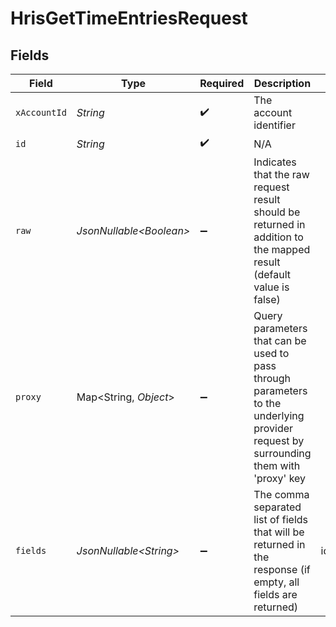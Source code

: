 # HrisGetTimeEntriesRequest


## Fields

| Field                                                                                                                                                              | Type                                                                                                                                                               | Required                                                                                                                                                           | Description                                                                                                                                                        | Example                                                                                                                                                            |
| ------------------------------------------------------------------------------------------------------------------------------------------------------------------ | ------------------------------------------------------------------------------------------------------------------------------------------------------------------ | ------------------------------------------------------------------------------------------------------------------------------------------------------------------ | ------------------------------------------------------------------------------------------------------------------------------------------------------------------ | ------------------------------------------------------------------------------------------------------------------------------------------------------------------ |
| `xAccountId`                                                                                                                                                       | *String*                                                                                                                                                           | :heavy_check_mark:                                                                                                                                                 | The account identifier                                                                                                                                             |                                                                                                                                                                    |
| `id`                                                                                                                                                               | *String*                                                                                                                                                           | :heavy_check_mark:                                                                                                                                                 | N/A                                                                                                                                                                |                                                                                                                                                                    |
| `raw`                                                                                                                                                              | *JsonNullable\<Boolean>*                                                                                                                                           | :heavy_minus_sign:                                                                                                                                                 | Indicates that the raw request result should be returned in addition to the mapped result (default value is false)                                                 |                                                                                                                                                                    |
| `proxy`                                                                                                                                                            | Map\<String, *Object*>                                                                                                                                             | :heavy_minus_sign:                                                                                                                                                 | Query parameters that can be used to pass through parameters to the underlying provider request by surrounding them with 'proxy' key                               |                                                                                                                                                                    |
| `fields`                                                                                                                                                           | *JsonNullable\<String>*                                                                                                                                            | :heavy_minus_sign:                                                                                                                                                 | The comma separated list of fields that will be returned in the response (if empty, all fields are returned)                                                       | id,remote_id,employee_id,remote_employee_id,start_time,end_time,hours_worked,break_duration,labor_type,location,status,created_at,updated_at,unified_custom_fields |